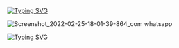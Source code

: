 [![Typing SVG](https://readme-typing-svg.herokuapp.com?color=%2336BCF7&lines=Welcome+to+my+github+Khamdihi+XD)](https://git.io/typing-svg)




![Screenshot_2022-02-25-18-01-39-864_com whatsapp](https://user-images.githubusercontent.com/96280166/155754564-bc71678f-0f29-4d70-b96a-ba3def535c5a.png)

[![Typing SVG](https://readme-typing-svg.herokuapp.com?color=%2336BCF7&lines=Welcome+to+my+github+Khamdihi+XD)](https://git.io/typing-svg)









